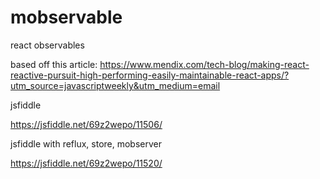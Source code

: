 # mobservable
react observables 

based off this article:
https://www.mendix.com/tech-blog/making-react-reactive-pursuit-high-performing-easily-maintainable-react-apps/?utm_source=javascriptweekly&utm_medium=email




jsfiddle

https://jsfiddle.net/69z2wepo/11506/

jsfiddle with reflux, store, mobserver

https://jsfiddle.net/69z2wepo/11520/
